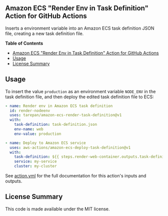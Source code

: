 ## Amazon ECS "Render Env in Task Definition" Action for GitHub Actions

Inserts a environment variable into an Amazon ECS task definition JSON file, creating a new task definition file.

**Table of Contents**

<!-- toc -->

- [Amazon ECS "Render Env in Task Definition" Action for GitHub Actions](#amazon-ecs-%22render-env-in-task-definition%22-action-for-github-actions)
- [Usage](#usage)
- [License Summary](#license-summary)

<!-- tocstop -->

## Usage

To insert the value `production` as an environment variable `NODE_ENV` in the task definition file, and then deploy the edited task definition file to ECS:

```yaml
- name: Render env in Amazon ECS task definition
  id: render-nodeenv
  uses: tarepan/amazon-ecs-render-task-definition@v1
  with:
    task-definition: task-definition.json
    env-name: web
    env-value: production

- name: Deploy to Amazon ECS service
  uses: aws-actions/amazon-ecs-deploy-task-definition@v1
  with:
    task-definition: ${{ steps.render-web-container.outputs.task-definition }}
    service: my-service
    cluster: my-cluster
```

See [action.yml](action.yml) for the full documentation for this action's inputs and outputs.

## License Summary

This code is made available under the MIT license.
